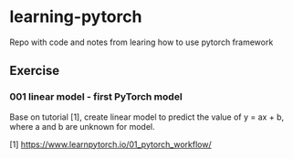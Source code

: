 # learning-pytorch
Repo with code and notes from learing how to use pytorch framework

## Exercise
### 001 linear model - first PyTorch model

Base on tutorial [1], create linear model to predict the value of y = ax + b, where a and b are unknown for model.

[1] https://www.learnpytorch.io/01_pytorch_workflow/
